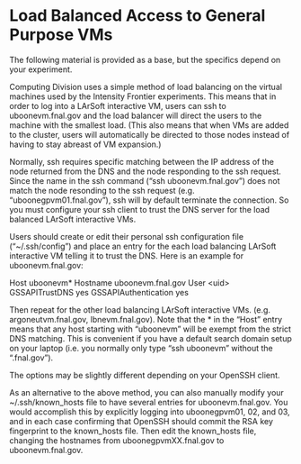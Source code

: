 Load Balanced Access to General Purpose VMs
============================================================================================

The following material is provided as a base, but the specifics depend on your experiment.

Computing Division uses a simple method of load balancing on the virtual machines used by the Intensity Frontier experiments. This means that in order to log into a LArSoft interactive VM, users can ssh to uboonevm.fnal.gov and the load balancer will direct the users to the machine with the smallest load. (This also means that when VMs are added to the cluster, users will automatically be directed to those nodes instead of having to stay abreast of VM expansion.)

Normally, ssh requires specific matching between the IP address of the node returned from the DNS and the node responding to the ssh request. Since the name in the ssh command (“ssh uboonevm.fnal.gov”) does not match the node resonding to the ssh request (e.g. “uboonegpvm01.fnal.gov”), ssh will by default terminate the connection. So you must configure your ssh client to trust the DNS server for the load balanced LArSoft interactive VMs.

Users should create or edit their personal ssh configuration file (“\~/.ssh/config”) and place an entry for the each load balancing LArSoft interactive VM telling it to trust the DNS. Here is an example for uboonevm.fnal.gov:

Host uboonevm\*
Hostname uboonevm.fnal.gov
User \<uid\>
GSSAPITrustDNS yes
GSSAPIAuthentication yes

Then repeat for the other load balancing LArSoft interactive VMs. (e.g. argoneutvm.fnal.gov, lbnevm.fnal.gov). Note that the \* in the “Host” entry means that any host starting with “uboonevm” will be exempt from the strict DNS matching. This is convenient if you have a default search domain setup on your laptop (i.e. you normally only type “ssh uboonevm” without the “.fnal.gov”).

The options may be slightly different depending on your OpenSSH client.

As an alternative to the above method, you can also manually modify your \~/.ssh/known\_hosts file to have several entries for uboonevm.fnal.gov. You would accomplish this by explicitly logging into uboonegpvm01, 02, and 03, and in each case confirming that OpenSSH should commit the RSA key fingerprint to the known\_hosts file. Then edit the known\_hosts file, changing the hostnames from uboonegpvmXX.fnal.gov to uboonevm.fnal.gov.
